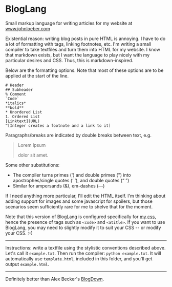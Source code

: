 # BlogLang
Small markup language for writing articles for my website at www.johnloeber.com

Existential reason: writing blog posts in pure HTML is annoying. I have to do a lot of formatting with tags, linking footnotes, etc. I'm writing a small compiler to take textfiles and turn them into HTML for my website.
I know that markdown exists, but I want the language to play nicely with my particular desires and CSS. Thus, this is markdown-inspired.

Below are the formatting options. Note that most of these options are to be applied at the start of the line.
```
# Header
## Subheader  
% Comment  
`Code`  
*italics*  
**bold**  
* Unordered List  
1. Ordered List   
[Linktext](URL)   
^[Integer creates a footnote and a link to it]  
```

Paragraphs/breaks are indicated by double breaks between text, e.g.
> Lorem Ipsum
>
> dolor sit amet.

Some other substitutions:
* The compiler turns primes (') and double primes (") into apostrophes/single quotes (&lsquo; &rsquo;), and double quotes (&ldquo; &rdquo;)
* Similar for ampersands (&amp;), em-dashes (&mdash;)

If I need anything more particular, I'll edit the HTML itself. I'm thinking about adding support for images and some javascript for spoilers, but those scenarios seem sufficiently rare for me to shelve that for the moment.

Note that this version of BlogLang is configured specifically for [my css](https://github.com/Datamine/datamine.github.io/blob/master/globalstyle.css), hence the presence of tags such as `<code>` and `<atitle>`. If you want to use BlogLang, you may need to slightly modify it to suit your CSS -- or modify your CSS. :-)

-----

Instructions: write a textfile using the stylistic conventions described above. Let's call it `example.txt`.  Then run the compiler: `python example.txt`. It will automatically use `template.html`, included in this folder, and you'll get output `example.html`.

----

Definitely better than Alex Becker's [BlogDown](https://github.com/alexbecker/blogdown).
